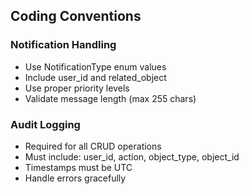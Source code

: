 ## Coding Conventions

### Notification Handling
- Use NotificationType enum values
- Include user_id and related_object
- Use proper priority levels
- Validate message length (max 255 chars)

### Audit Logging
- Required for all CRUD operations
- Must include: user_id, action, object_type, object_id
- Timestamps must be UTC
- Handle errors gracefully

